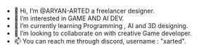 - 👋 Hi, I’m @ARYAN-ARTED a freelancer designer.
- 👀 I’m interested in GAME AND AI DEV.
- 🌱 I’m currently learning Programming , AI and 3D designing.
- 💞️ I’m looking to collaborate on with creative Game developer.
- 📫 You can reach me through discord, username : "xarted".

<!---
ARYAN-ARTED/ARYAN-ARTED is a ✨ special ✨ repository because its `README.md` (this file) appears on your GitHub profile.
You can click the Preview link to take a look at your changes.
--->
